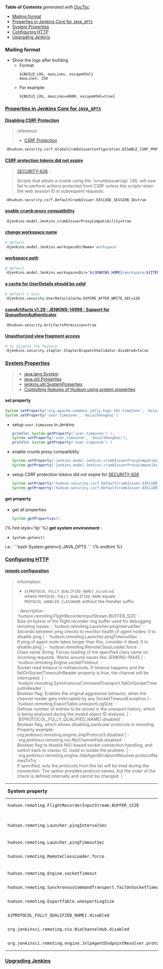 <!-- START doctoc generated TOC please keep comment here to allow auto update -->
<!-- DON'T EDIT THIS SECTION, INSTEAD RE-RUN doctoc TO UPDATE -->
**Table of Contents**  *generated with [DocToc](https://github.com/thlorenz/doctoc)*

- [Mailing format](#mailing-format)
- [Properties in Jenkins Core for `JAVA_OPTS`](#properties-in-jenkins-core-for-java_opts)
- [System Properties](#system-properties)
- [Configuring HTTP](#configuring-http)
- [Upgrading Jenkins](#upgrading-jenkins)

<!-- END doctoc generated TOC please keep comment here to allow auto update -->

### Mailing format
- Show the logs after building
  - Format:
    ```
    ${BUILD_LOG, maxLines, escapeHtml}
    maxLines: 250
    ```
  - For example:
    ```
    ${BUILD_LOG, maxLines=8000, escapeHtml=true}
    ```

### [Properties in Jenkins Core for `JAVA_OPTS`](https://www.jenkins.io/doc/book/managing/system-properties/#properties-in-jenkins-core)

#### [Disabling CSRF Protection](https://www.jenkins.io/doc/book/security/csrf-protection/)
> reference:
> - [CSRF Protection](https://www.jenkins.io/doc/book/security/csrf-protection/)

```bash
-Dhudson.security.csrf.GlobalCrumbIssuerConfiguration.DISABLE_CSRF_PROTECTION=true
```

#### [CSRF protection tokens did not expire](https://www.jenkins.io/security/advisory/2019-07-17/#SECURITY-626)
> [SECURITY-626](https://www.jenkins.io/doc/upgrade-guide/2.176/#upgrading-to-jenkins-lts-2-176-3) :
> <p></p>
> Scripts that obtain a crumb using the `/crumbIssuer/api` URL will now fail to perform actions protected from CSRF unless the scripts retain the web session ID in subsequent requests.

```bash
-Dhudson.security.csrf.DefaultCrumbIssuer.EXCLUDE_SESSION_ID=true
```

#### [enable crumb proxy compatibility](https://issues.jenkins.io/browse/JENKINS-50767)
```bash
-Djenkins.model.Jenkins.crumbIssuerProxyCompatibility=true
```

#### [change workspace name](https://www.jenkins.io/doc/book/managing/system-properties/#jenkins-model-jenkins-workspacedirname)
```bash
# default
-Djenkins.model.Jenkins.workspaceDirName='workspace'
```

#### [workspace path](https://www.jenkins.io/doc/book/managing/system-properties/#jenkins-model-jenkins-workspacesdir)
```bash
# default
-Djenkins.model.Jenkins.workspacesDir="${JENKINS_HOME}/workspace/${ITEM_FULL_NAME}"
```

#### [a cache for UserDetails should be valid](https://issues.jenkins.io/browse/JENKINS-35493)
```bash
# default 2 mins
-Djenkins.security.UserDetailsCache.EXPIRE_AFTER_WRITE_SEC=120
```

#### [copyArtifacts v1.29 : JENKINS-14999 : Support for QueueItemAuthenticator](https://github.com/jenkinsci/copyartifact-plugin/pull/26/files)
```bash
-Dhudson.security.ArtifactsPermission=true
```

#### [Unauthorized view fragment access](https://www.jenkins.io/security/advisory/2019-07-17/#SECURITY-534)
```bash
# to disable the feature
-Djenkins.security.stapler.StaplerDispatchValidator.disabled=false
```

### [System Properties](https://www.jenkins.io/doc/book/managing/system-properties/)
> - [java.lang.System](https://docs.oracle.com/javase/8/docs/api/java/lang/System.html?is-external=true#getProperty-java.lang.String-)
> - [java.util.Properties](https://docs.oracle.com/javase/8/docs/api/java/util/Properties.html)
> - [jenkins.util.SystemProperties](https://javadoc.jenkins.io/jenkins/util/SystemProperties.html)
> - [Controlling features of Hudson using system properties](https://wiki.eclipse.org/Using_Hudson/Features_controlled_by_system_properties)

#### set property
```groovy
System.setProperty('org.apache.commons.jelly.tags.fmt.timeZone', 'Asia/Shanghai')
System.setProperty('user.timezone', 'Asia/Shanghai')
```
- setup `user.timezone` in Jenkins
  ```groovy
  println( System.getProperty('user.timezone') );
  System.setProperty('user.timezone', 'Asia/Shanghai');
  println( System.getProperty('user.timezone') )
  ```

- enable crumb proxy compatibility
  ```groovy
  System.setProperty('jenkins.model.Jenkins.crumbIssuerProxyCompatibility', 'true')
  System.getProperty('jenkins.model.Jenkins.crumbIssuerProxyCompatibility')
  ```

- setup CSRF protection tokens did not expire for [SECURITY-626](https://www.jenkins.io/doc/upgrade-guide/2.176/#upgrading-to-jenkins-lts-2-176-3)
  ```groovy
  System.setProperty('hudson.security.csrf.DefaultCrumbIssuer.EXCLUDE_SESSION_ID', 'true')
  System.getProperty('hudson.security.csrf.DefaultCrumbIssuer.EXCLUDE_SESSION_ID')
  ```

#### get property
- get all properties
  ```groovy
  System.getProperties()
  ```

{% hint style='tip' %}
**get system environment** :
- `System.getenv()`
<p></p>
i.e.:
```bash
System.getenv().JAVA_OPTS
```
{% endhint %}

### [Configuring HTTP](https://www.jenkins.io/doc/book/installing/initial-settings/#configuring-http)

#### [remote configuration](https://github.com/jenkinsci/remoting/blob/master/docs/configuration.md)
> information:
> - `${PROTOCOL_FULLY_QUALIFIED_NAME}.disabled`: <br>where `PROTOCOL_FULLY_QUALIFIED_NAME` equals `PROTOCOL_HANDLER_CLASSNAME` without the Handler suffix.
> <p></p>
> - description
>   - `hudson.remoting.FlightRecorderInputStream.BUFFER_SIZE` :<br> Size (in bytes) of the flight recorder ring buffer used for debugging remoting issues
>   - `hudson.remoting.Launcher.pingIntervalSec` :<br> Seconds between ping checks to monitor health of agent nodes; 0 to disable ping                                                                                                                 |
>   - `hudson.remoting.Launcher.pingTimeoutSec` :<br> If ping of agent node takes longer than this, consider it dead; 0 to disable ping                                                                                                               |
>   - `hudson.remoting.RemoteClassLoader.force` :<br> Class name String. Forces loading of the specified class name on incoming requests. Works around issues like JENKINS-19445                                                                      |
>   - `hudson.remoting.Engine.socketTimeout` :<br> Socket read timeout in milliseconds. If timeout happens and the failOnSocketTimeoutInReader property is true, the channel will be interrupted.                                                  |
>   - `hudson.remoting.SynchronousCommandTransport.failOnSocketTimeoutInReader` :<br> Boolean flag. Enables the original aggressive behavior, when the channel reader gets interrupted by any SocketTimeoutException                                                                  |
>   - `hudson.remoting.ExportTable.unexportLogSize` :<br> Defines number of entries to be stored in the unexport history, which is being analyzed during the invalid object ID analysis.                                                                  |
>   - `${PROTOCOL_FULLY_QUALIFIED_NAME}.disabled` :<br> Boolean flag, which allows disabling particular protocols in remoting.<br> Property example:<br> org.jenkinsci.remoting.engine.JnlpProtocol3.disabled                                               |
>   - `org.jenkinsci.remoting.nio.NioChannelHub.disabled` :<br> Boolean flag to disable NIO-based socket connection handling, and switch back to classic IO. Used to isolate the problem.                                                                       |
>   - `org.jenkinsci.remoting.engine.JnlpAgentEndpointResolver.protocolNamesToTry` :<br> If specified, only the protocols from the list will be tried during the connection. The option provides protocol names, but the order of the check is defined internally and cannot be changed. |


| System property                                                              | Default value            | Since  | Jenkins version(s) | Related issues             |
|:-----------------------------------------------------------------------------|--------------------------|--------|--------------------|----------------------------|
| `hudson.remoting.FlightRecorderInputStream.BUFFER_SIZE`                      | 1048576                  | 2.41   | 1.563              | JENKINS-22734              |
| `hudson.remoting.Launcher.pingIntervalSec`                                   | 0 since 2.60, 600 before | 2.0    | 1.367              | JENKINS-35190              |
| `hudson.remoting.Launcher.pingTimeoutSec`                                    | 240                      | 2.0    | 1.367              | N/A                        |
| `hudson.remoting.RemoteClassLoader.force`                                    | null                     | 2.58   | 2.4                | JENKINS-19445 (workaround) |
| `hudson.remoting.Engine.socketTimeout`                                       | 30 minutes               | 2.58   | 2.4                | JENKINS-34808              |
| `hudson.remoting.SynchronousCommandTransport.failOnSocketTimeoutInReader`    | false                    | 2.60   | TODO               | JENKINS-22722              |
| `hudson.remoting.ExportTable.unexportLogSize`                                | 1024                     | 2.40   | ?                  | JENKINS-20707              |
| `${PROTOCOL_FULLY_QUALIFIED_NAME}.disabled`                                  | false                    | 2.59   | 2.4                | JENKINS-34819              |
| `org.jenkinsci.remoting.nio.NioChannelHub.disabled`                          | false                    | 2.62.3 | TODO               | JENKINS-39290              |
| `org.jenkinsci.remoting.engine.JnlpAgentEndpointResolver.protocolNamesToTry` | false                    | TODO   | TODO               | JENKINS-41730              |


### [Upgrading Jenkins](https://www.jenkins.io/blog/2018/03/15/jep-200-lts/#upgrading-jenkins)
